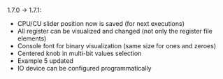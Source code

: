 
1.7.0 -> 1.7.1:
* CPU/CU slider position now is saved (for next executions)
* All register can be visualized and changed (not only the register file elements)
* Console font for binary visualization (same size for ones and zeroes)
* Centered knob in multi-bit values selection
* Example 5 updated
* IO device can be configured programmatically

